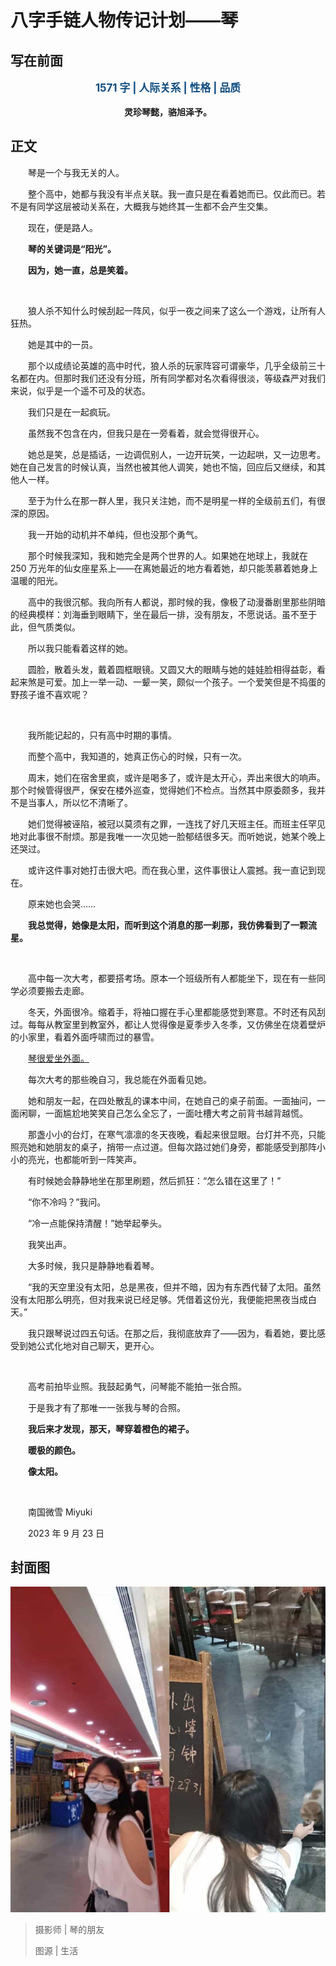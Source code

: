 # 八字手链人物传记计划——琴

## 写在前面

<p style="color:#0f4c81; text-align:center; font-weight:bold; font-size:larger;">1571 字 | 人际关系 | 性格 | 品质</p>

<p style="text-align:center; font-weight:bold;">灵珍琴懿，骆旭泽予。</p>

## 正文

　　琴是一个与我无关的人。

　　整个高中，她都与我没有半点关联。我一直只是在看着她而已。仅此而已。若不是有同学这层被动关系在，大概我与她终其一生都不会产生交集。

　　现在，便是路人。

　　**琴的关键词是“阳光”。**

　　**因为，她一直，总是笑着。**

<br />

　　狼人杀不知什么时候刮起一阵风，似乎一夜之间来了这么一个游戏，让所有人狂热。

　　她是其中的一员。

　　那个以成绩论英雄的高中时代，狼人杀的玩家阵容可谓豪华，几乎全级前三十名都在内。但那时我们还没有分班，所有同学都对名次看得很淡，等级森严对我们来说，似乎是一个遥不可及的状态。

　　我们只是在一起疯玩。

　　虽然我不包含在内，但我只是在一旁看着，就会觉得很开心。

　　她总是笑，总是插话，一边调侃别人，一边开玩笑，一边起哄，又一边思考。她在自己发言的时候认真，当然也被其他人调笑，她也不恼，回应后又继续，和其他人一样。

　　至于为什么在那一群人里，我只关注她，而不是明星一样的全级前五们，有很深的原因。

　　我一开始的动机并不单纯，但也没那个勇气。

　　那个时候我深知，我和她完全是两个世界的人。如果她在地球上，我就在 250 万光年的仙女座星系上——在离她最近的地方看着她，却只能羡慕着她身上温暖的阳光。

　　高中的我很沉郁。我向所有人都说，那时候的我，像极了动漫番剧里那些阴暗的经典模样：刘海垂到眼睛下，坐在最后一排，没有朋友，不愿说话。虽不至于此，但气质类似。

　　所以我只能看着这样的她。

　　圆脸，散着头发，戴着圆框眼镜。又圆又大的眼睛与她的娃娃脸相得益彰，看起来煞是可爱。加上一举一动、一颦一笑，颇似一个孩子。一个爱笑但是不捣蛋的野孩子谁不喜欢呢？

<br />

　　我所能记起的，只有高中时期的事情。

　　而整个高中，我知道的，她真正伤心的时候，只有一次。

　　周末，她们在宿舍里疯，或许是喝多了，或许是太开心，弄出来很大的响声。那个时候管得很严，保安在楼外巡查，觉得她们不检点。当然其中原委颇多，我并不是当事人，所以忆不清晰了。

　　她们觉得被诬陷，被冠以莫须有之罪，一连找了好几天班主任。而班主任罕见地对此事很不耐烦。那是我唯一一次见她一脸郁结很多天。而听她说，她某个晚上还哭过。

　　或许这件事对她打击很大吧。而在我心里，这件事很让人震撼。我一直记到现在。

　　原来她也会哭……

　　**我总觉得，她像是太阳，而听到这个消息的那一刹那，我仿佛看到了一颗流星。**

<br />

　　高中每一次大考，都要搭考场。原本一个班级所有人都能坐下，现在有一些同学必须要搬去走廊。

　　冬天，外面很冷。缩着手，将袖口握在手心里都能感觉到寒意。不时还有风刮过。每每从教室里到教室外，都让人觉得像是夏季步入冬季，又仿佛坐在烧着壁炉的小家里，看着外面呼啸而过的暴雪。

　　<u>琴很爱坐外面。</u>

　　每次大考的那些晚自习，我总能在外面看见她。

　　她和朋友一起，在四处散乱的课本中间，在她自己的桌子前面。一面抽问，一面闲聊，一面尴尬地笑笑自己怎么全忘了，一面吐槽大考之前背书越背越慌。

　　那盏小小的台灯，在寒气凛凛的冬天夜晚，看起来很显眼。台灯并不亮，只能照亮她和她朋友的桌子，捎带一点过道。但每次路过她们身旁，都能感受到那阵小小的亮光，也都能听到一阵笑声。

　　有时候她会静静地坐在那里刷题，然后抓狂：“怎么错在这里了！”

　　“你不冷吗？”我问。

　　“冷一点能保持清醒！”她举起拳头。

　　我笑出声。

　　大多时候，我只是静静地看着琴。

　　“我的天空里没有太阳，总是黑夜，但并不暗，因为有东西代替了太阳。虽然没有太阳那么明亮，但对我来说已经足够。凭借着这份光，我便能把黑夜当成白天。”

　　我只跟琴说过四五句话。在那之后，我彻底放弃了——因为，看着她，要比感受到她公式化地对自己聊天，更开心。

<br />

　　高考前拍毕业照。我鼓起勇气，问琴能不能拍一张合照。

　　于是我才有了那唯一一张我与琴的合照。

　　**我后来才发现，那天，琴穿着橙色的裙子。**

　　**暖极的颜色。**

　　**像太阳。**

<br />

　　南国微雪 Miyuki

　　2023 年 9 月 23 日

## 封面图

![](https://raw.githubusercontent.com/TinySnow/GithubImageHosting/main/blog/articles/literature/%E7%90%B4.jpeg)

> 摄影师 | 琴的朋友
> 
> 图源 | 生活
